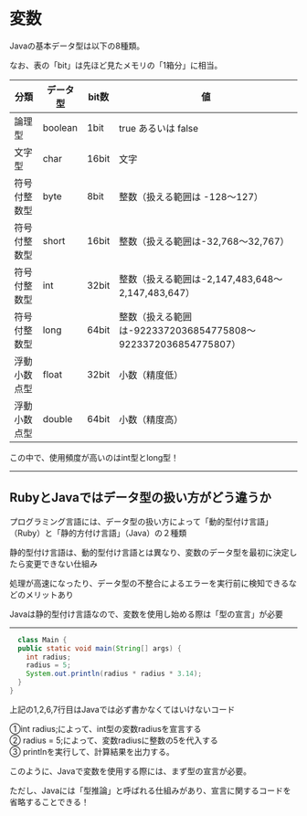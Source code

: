 # 変数

Javaの基本データ型は以下の8種類。

なお、表の「bit」は先ほど見たメモリの「1箱分」に相当。

分類 |  データ型  |  bit数  |  値  |
---- | ---- | ---- | ---- |
論理型|boolean|1bit|true あるいは false
文字型|char	| 16bit	 | 文字
符号付整数型|byte	 | 8bit |	整数（扱える範囲は -128～127）
符号付整数型|short |	16bit |	整数（扱える範囲は-32,768～32,767）
符号付整数型|int	| 32bit	 | 整数（扱える範囲は-2,147,483,648～2,147,483,647）
符号付整数型|long	 |64bit	 | 整数（扱える範囲は-9223372036854775808～9223372036854775807）
浮動小数点型|float |	32bit	| 小数（精度低）
浮動小数点型|double |	64bit	| 小数（精度高）

この中で、使用頻度が高いのはint型とlong型！

---
## RubyとJavaではデータ型の扱い方がどう違うか

プログラミング言語には、データ型の扱い方によって「動的型付け言語」（Ruby）と「静的方付け言語」（Java）の２種類

静的型付け言語は、動的型付け言語とは異なり、変数のデータ型を最初に決定したら変更できない仕組み

処理が高速になったり、データ型の不整合によるエラーを実行前に検知できるなどのメリットあり

Javaは静的型付け言語なので、変数を使用し始める際は「型の宣言」が必要

---

```Java
  class Main {
  public static void main(String[] args) {
    int radius;
    radius = 5;
    System.out.println(radius * radius * 3.14);
  }
}
```
上記の1,2,6,7行目はJavaでは必ず書かなくてはいけないコード

①int radius;によって、int型の変数radiusを宣言する  
② radius = 5;によって、変数radiusに整数の5を代入する  
③ printlnを実行して、計算結果を出力する。  

このように、Javaで変数を使用する際には、まず型の宣言が必要。

ただし、Javaには「型推論」と呼ばれる仕組みがあり、宣言に関するコードを省略することできる！





